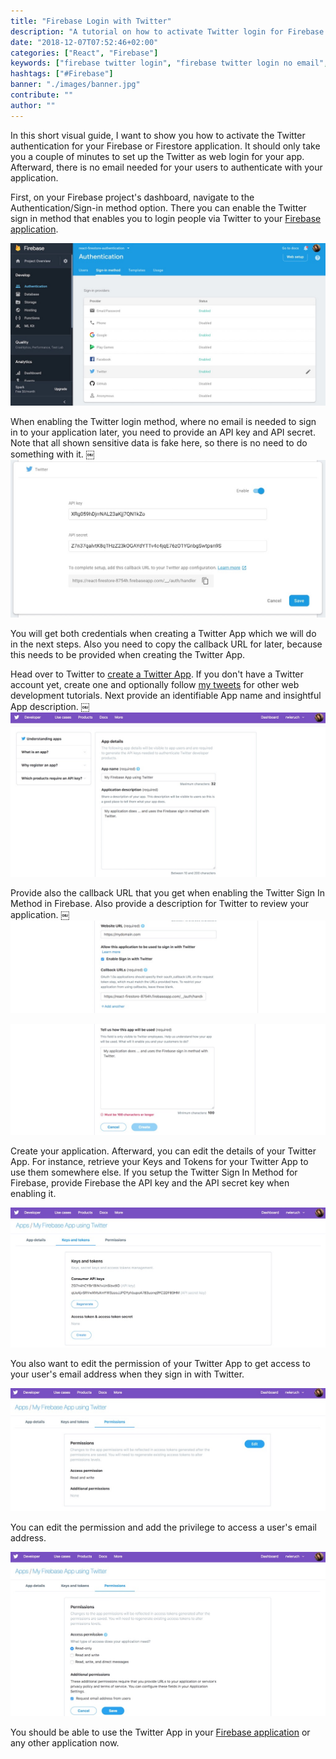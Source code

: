 ```yaml
---
title: "Firebase Login with Twitter"
description: "A tutorial on how to activate Twitter login for Firebase or Firestore where no email is required. After enabling the sign in method in Firebase, you have to create a Twitter App ..."
date: "2018-12-07T07:52:46+02:00"
categories: ["React", "Firebase"]
keywords: ["firebase twitter login", "firebase twitter login no email", "firebase login with twitter", "firebase twitter sign in", "firebase twitter login web"]
hashtags: ["#Firebase"]
banner: "./images/banner.jpg"
contribute: ""
author: ""
---
```


<Sponsorship />

<ReactFirebaseBook />

In this short visual guide, I want to show you how to activate the Twitter authentication for your Firebase or Firestore application. It should only take you a couple of minutes to set up the Twitter as web login for your app. Afterward, there is no email needed for your users to authenticate with your application.

First, on your Firebase project's dashboard, navigate to the Authentication/Sign-in method option. There you can enable the Twitter sign in method that enables you to login people via Twitter to your [Firebase application](https://www.robinwieruch.de/complete-firebase-authentication-react-tutorial).

![firebase sign in methods](./images/banner.jpg)

When enabling the Twitter login method, where no email is needed to sign in to your application later, you need to provide an API key and API secret. Note that all shown sensitive data is fake here, so there is no need to do something with it.
￼
![firebase twitter login web](./images/firebase-sign-in-method-twitter.jpg)

You will get both credentials when creating a Twitter App which we will do in the next steps. Also you need to copy the callback URL for later, because this needs to be provided when creating the Twitter App.

Head over to Twitter to [create a Twitter App](https://developer.twitter.com/en/apps/create). If you don't have a Twitter account yet, create one and optionally follow [my tweets](https://twitter.com/rwieruch) for other web development tutorials. Next provide an identifiable App name and insightful App description.
￼
![twitter app create name description](./images/twitter-app-create-name-description.jpg)

Provide also the callback URL that you get when enabling the Twitter Sign In Method in Firebase. Also provide a description for Twitter to review your application.
￼
![twitter app create callback url](./images/twitter-app-create-callback-url.jpg)

![twitter app create description](./images/twitter-app-create-description.jpg)

Create your application. Afterward, you can edit the details of your Twitter App. For instance, retrieve your Keys and Tokens for your Twitter App to use them somewhere else. If you setup the Twitter Sign In Method for Firebase, provide Firebase the API key and the API secret key when enabling it.

![twitter app api keys secrets](./images/twitter-app-api-keys-secrets.jpg)

You also want to edit the permission of your Twitter App to get access to your user's email address when they sign in with Twitter.

![twitter app permissions](./images/twitter-app-permissions.jpg)

You can edit the permission and add the privilege to access a user's email address.

![twitter app permissions email](./images/twitter-app-permissions-email.jpg)

You should be able to use the Twitter App in your [Firebase application](https://www.robinwieruch.de/react-firebase-social-login) or any other application now.
